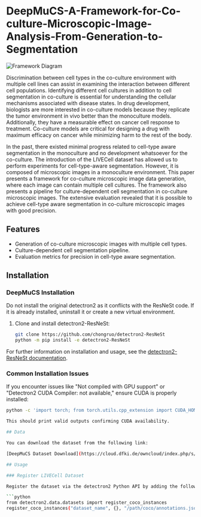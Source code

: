 # DeepMuCS-A-Framework-for-Co-culture-Microscopic-Image-Analysis-From-Generation-to-Segmentation

![Framework Diagram](images/framework_diagram.png)

Discrimination between cell types in the co-culture environment with multiple cell lines can assist in examining the interaction between different cell populations. Identifying different cell cultures in addition to cell segmentation in co-culture is essential for understanding the cellular mechanisms associated with disease states. In drug development, biologists are more interested in co-culture models because they replicate the tumor environment in vivo better than the monoculture models. Additionally, they have a measurable effect on cancer cell response to treatment. Co-culture models are critical for designing a drug with maximum efficacy on cancer while minimizing harm to the rest of the body.

In the past, there existed minimal progress related to cell-type aware segmentation in the monoculture and no development whatsoever for the co-culture. The introduction of the LIVECell dataset has allowed us to perform experiments for cell-type-aware segmentation. However, it is composed of microscopic images in a monoculture environment. This paper presents a framework for co-culture microscopic image data generation, where each image can contain multiple cell cultures. The framework also presents a pipeline for culture-dependent cell segmentation in co-culture microscopic images. The extensive evaluation revealed that it is possible to achieve cell-type aware segmentation in co-culture microscopic images with good precision.

## Features

- Generation of co-culture microscopic images with multiple cell types.
- Culture-dependent cell segmentation pipeline.
- Evaluation metrics for precision in cell-type aware segmentation.

## Installation

### DeepMuCS Installation

Do not install the original detectron2 as it conflicts with the ResNeSt code. If it is already installed, uninstall it or create a new virtual environment.

1. Clone and install detectron2-ResNeSt:
    ```bash
    git clone https://github.com/chongruo/detectron2-ResNeSt
    python -m pip install -e detectron2-ResNeSt
    ```

For further information on installation and usage, see the [detectron2-ResNeSt documentation](https://github.com/chongruo/detectron2-ResNeSt).

### Common Installation Issues

If you encounter issues like "Not compiled with GPU support" or "Detectron2 CUDA Compiler: not available," ensure CUDA is properly installed:
```bash
python -c 'import torch; from torch.utils.cpp_extension import CUDA_HOME; print(torch.cuda.is_available(), CUDA_HOME)'

This should print valid outputs confirming CUDA availability.

## Data

You can download the dataset from the following link:

[DeepMuCS Dataset Download](https://cloud.dfki.de/owncloud/index.php/s/ZRFRjQgmxo8ocqp)

## Usage

### Register LIVECell Dataset

Register the dataset via the detectron2 Python API by adding the following code to the `train_net.py` file:

```python
from detectron2.data.datasets import register_coco_instances
register_coco_instances("dataset_name", {}, "/path/coco/annotations.json", "path/to/image/dir")
